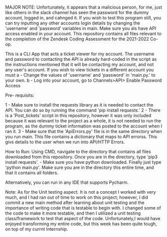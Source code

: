 

MAJOR NOTE: Unfortunately, it appears that a malicious person, for me, just like others in the slack channel has seen the password for the dummy account, logged in, and cahnged it. If you wish to test this program still, you can try inputting any other accounts login details by changing the 'username' and 'password' variables in main. Make sure you als have API access enabled in your account.
This repository contains all files relevant to the completion of the Zendesk Coding Assessment for the 2021-2022 Co-op.

This is a CLI App that acts a ticket viewer for my account. The username and password to contacting the API is already hard-coded in the script as the instructions mentioned that it will be contacting my account, and not any user's account. If you wish to view tickets in a different account you must
a - Change the values of 'username' and 'password' in 'main.py.' to your own.
b - Log into your account, go to Channels>API> Enable Password Access

Pre- requisits:

1 - Make sure to install the requests library as it is needed to contact the API. You can do so by running the command 'pip install requests.'
2 - There is a 'Post_tickets' script in this repository, however it was only included because it was relevant to the project as a whole, it is not needed to run the program, 
as the dummy ticket information was posted to the account when I ran it.
3 - Make sure that the 'ApiErrors.py' file is in the same directory when you run main. This file contains a dictionary that maps to API errorss. This givs details to the user when
we run into API/HTTP Errors.

How to Run: Using CMD, navigate to the directory that contains all files downloaded from this repository. Once you are in the directory, type 'pip3 install requests'. - Make sure you have python downloaded. Finally just type 'python main.py'. Make sure you are in the directory this entire time, and that it contains all folders.

Alternatively, you can run in any IDE that supports Pycharm.


Note: As for the Unit testing aspect. It is not a concept I worked with very much, and I had ran out of time to work on this project; however, I did commit a new main method after learning about unit testing and the importance of writing code that is testable to begin with. I changed some of the code to make it more testable, and then I utilized a unit testing class/framework to test that aspect of the code. Unfortunately,I would have enjoyed transforming my  entire code, but this week has been quite tough, on top of my currnt Internship.
